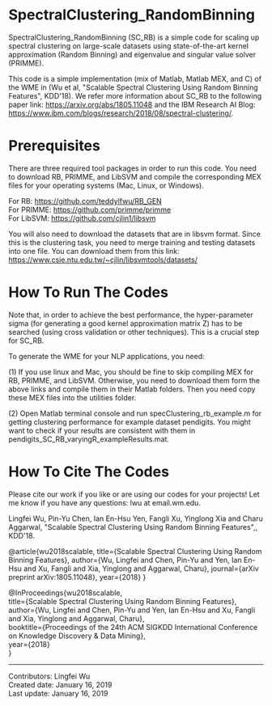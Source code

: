 # SpectralClustering_RandomBinning
SpectralClustering_RandomBinning (SC_RB) is a simple code for scaling up spectral clustering on large-scale datasets using state-of-the-art kernel approximation (Random Binning) and eigenvalue and singular value solver (PRIMME).

This code is a simple implementation (mix of Matlab, Matlab MEX, and C) of the WME in (Wu et al, "Scalable Spectral Clustering Using Random Binning Features", KDD'18). We refer more information about SC_RB to the following paper link: https://arxiv.org/abs/1805.11048 and the IBM Research AI Blog: https://www.ibm.com/blogs/research/2018/08/spectral-clustering/.


# Prerequisites

There are three required tool packages in order to run this code. You need to download RB, PRIMME, and LibSVM and compile the corresponding MEX files for your operating systems (Mac, Linux, or Windows).

For RB: https://github.com/teddylfwu/RB_GEN <br/>
For PRIMME: https://github.com/primme/primme <br/>
For LibSVM: https://github.com/cjlin1/libsvm <br/>

You will also need to download the datasets that are in libsvm format. Since this is the clustering task, you need to merge training and testing datasets into one file. You can download them from this link: https://www.csie.ntu.edu.tw/~cjlin/libsvmtools/datasets/


# How To Run The Codes
Note that, in order to achieve the best performance, the hyper-parameter sigma (for generating a good kernel approximation matrix Z) has to be searched (using cross validation or other techniques). This is a crucial step for SC_RB.  

To generate the WME for your NLP applications, you need:

(1) If you use linux and Mac, you should be fine to skip compiling MEX for RB, PRIMME, and LibSVM. Otherwise, you need to download them form the above links and compile them in their Matlab folders. Then you need copy these MEX files into the utilities folder.

(2) Open Matlab terminal console and run specClustering_rb_example.m for getting clustering performance for example dataset pendigits. You might want to check if your results are consistent with them in pendigits_SC_RB_varyingR_exampleResults.mat.


# How To Cite The Codes
Please cite our work if you like or are using our codes for your projects! Let me know if you have any questions: lwu at email.wm.edu.

Lingfei Wu, Pin-Yu Chen, Ian En-Hsu Yen, Fangli Xu, Yinglong Xia and Charu Aggarwal, "Scalable Spectral Clustering Using Random Binning Features",, KDD'18.

@article{wu2018scalable,
  title={Scalable Spectral Clustering Using Random Binning Features},
  author={Wu, Lingfei and Chen, Pin-Yu and Yen, Ian En-Hsu and Xu, Fangli and Xia, Yinglong and Aggarwal, Charu},
  journal={arXiv preprint arXiv:1805.11048},
  year={2018}
}

@InProceedings{wu2018scalable, <br/>
  title={Scalable Spectral Clustering Using Random Binning Features}, <br/>
  author={Wu, Lingfei and Chen, Pin-Yu and Yen, Ian En-Hsu and Xu, Fangli and Xia, Yinglong and Aggarwal, Charu}, <br/>
  booktitle={Proceedings of the 24th ACM SIGKDD International Conference on Knowledge Discovery & Data Mining}, <br/>
  year={2018} <br/>
}


------------------------------------------------------
Contributors: Lingfei Wu <br/>
Created date: January 16, 2019 <br/>
Last update: January 16, 2019 <br/>

